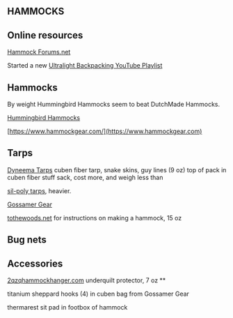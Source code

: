 ## HAMMOCKS

## Online resources

[Hammock Forums.net](https://www.hammockforums.net)

Started a new [Ultralight Backpacking YouTube Playlist](https://www.youtube.com/playlist?list=PLiSIio-GNWPds4JnxD_VzYtpf8B5aiCiP)


## Hammocks

By weight Hummingbird Hammocks seem to beat DutchMade Hammocks.

[Hummingbird Hammocks](https://hummingbirdhammocks.com)

[https://www.hammockgear.com/](https://www.hammockgear.com)

## Tarps

[Dyneema Tarps](https://www.hammockgear.com/dyneema-fiber-standard-tarp-with-doors/) cuben fiber tarp, snake skins, guy lines (9 oz) top of pack in cuben fiber stuff sack, cost more, and weigh less than 

[sil-poly tarps](https://hummingbirdhammocks.com/shop/pelican-rain-tarp/), heavier. 

[Gossamer Gear](https://www.gossamergear.com)

[tothewoods.net](www.tothewoods.net) for instructions on making a hammock, 15 oz

## Bug nets

## Accessories

[2qzqhammockhanger.com](https://www.2qzqhammockhanger.com/product/underquilt-protector-for-wb-xlcwooki-uq/) underquilt protector, 7 oz **

titanium sheppard hooks (4) in 
cuben bag from Gossamer Gear

thermarest sit pad in footbox of hammock

